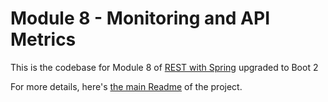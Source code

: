 # Module 8 - Monitoring and API Metrics

This is the codebase for Module 8 of [REST with Spring](http://bit.ly/restwithspring) upgraded to Boot 2

For more details, here's [the main Readme](https://github.com/eugenp/REST-With-Spring/wiki) of the project. 
